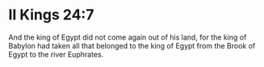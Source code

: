 # II Kings 24:7

And the king of Egypt did not come again out of his land, for the king of Babylon had taken all that belonged to the king of Egypt from the Brook of Egypt to the river Euphrates.
